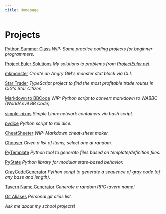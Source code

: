 ```yaml
---
title: Homepage
---
```


# Projects

[Python Summer Class](PythonSummerClass)
_WIP: Some practice coding projects for beginner programmers._

[Project Euler Solutions](https://github.com/JHaller27/ProjectEuler)
_My solutions to problems from [ProjectEuler.net](https://projecteuler.net/archives)._

[mkmonster](https://github.com/JHaller27/mkmonster)
_Create an Angry GM's monster stat block via CLI._  

[Star Trader](https://github.com/JHaller27/star_trader)
_TypeScript project to find the most profitable trade routes in CIG's Star Citizen._

[Markdown to BBCode](https://github.com/JHaller27/md2bb)
_WIP: Python script to convert markdown to WABBC (WorldAnvil BB Code)._

[simple-nixns](https://github.com/JHaller27/simple-nixns)
_Simple Linux network containers via bash script._

[pydice](https://github.com/JHaller27/pydice)
_Python script to roll dice._

[CheatSheeter](cheatsheeter)
_WIP: Markdown cheat-sheet maker._

[Chooser](Chooser)
_Given a list of items, select one at random._

[PyTemplate](PyTemplate)
_Python tool to generate files based on template/definition files._

[PyState](PyState)
_Python library for modular state-based behavior._

[GrayCodeGenerator](https://github.com/JHaller27/GrayCodeGenerator)
_Python script to generate a sequence of gray code (of any base and length)._

[Tavern Name Generator](TavernNameGen/index.html)
_Generate a random RPG tavern name!_

[Git Aliases](https://github.com/JHaller27/git-config)
_Personal git alias list._


_Ask me about my school projects!_
